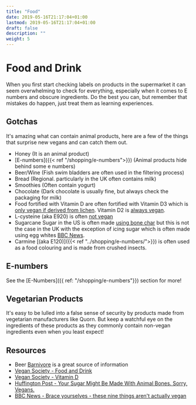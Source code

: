 ```yaml
---
title: "Food"
date: 2019-05-16T21:17:04+01:00
lastmod: 2019-05-16T21:17:04+01:00
draft: false
description: ""
weight: 5
---
```


# Food and Drink

When you first start checking labels on products in the supermarket it can seem overwhelming to check for everything, especially when it comes to E numbers and obscure ingredients. Do the best you can, but remember that mistakes do happen, just treat them as learning experiences.

## Gotchas

It's amazing what can contain animal products, here are a few of the things that surprise new vegans and can catch them out.

- Honey (It is an animal product)
- [E-numbers]({{< ref "/shopping/e-numbers">}}) (Animal products hide behind some e numbers)
- Beer/Wine (Fish swim bladders are often used in the filtering process)
- Bread (Regional. particularly in the UK often contains milk)
- Smoothies (Often contain yogurt)
- Chocolate (Dark chocolate is usually fine, but always check the packaging for milk)
- Food fortified with Vitamin D are often fortified with Vitamin D3 which is [only vegan if derived from lichen](https://www.vegansociety.com/resources/nutrition-and-health/nutrients/vitamin-d). Vitamin D2 is [always vegan](https://www.vegansociety.com/resources/nutrition-and-health/nutrients/vitamin-d).
-  L-cysteine (aka E920) is often [not vegan](https://www.vegansociety.com/whats-new/blog/how-avoid-buying-non-vegan-products)
- Sugarcane Sugar in the US is often made [using bone char](https://web.archive.org/web/20190215180609/https://www.huffingtonpost.co.uk/entry/sugar-vegan-bone-char-yikes_us_6391496) but this is not the case in the UK with the exception of icing sugar which is often made using egg whites [BBC News](https://www.bbc.co.uk/bbcthree/article/578edf2d-9c22-453e-ab33-48f7a0568c0b).
- Carmine [(aka E120)]({{< ref "../shopping/e-numbers/">}}) is often used as a food colouring and is made from crushed insects.

## E-numbers

See the [E-Numbers]({{ ref: "/shopping/e-numbers"}}) section for more!

## Vegetarian Products

It's easy to be lulled into a false sense of security by products made from vegetarian manufacturers like Quorn. But keep a watchful eye on the ingredients of these products as they commonly contain non-vegan ingredients even when you least expect! 

## Resources

- Beer [Barnivore](http://www.barnivore.com/) is a great source of information
- [Vegan Society - Food and Drink](https://www.vegansociety.com/lifestyle/food-and-drink)
- [Vegan Society - Vitamin D](https://www.vegansociety.com/resources/nutrition-and-health/nutrients/vitamin-d)
- [Huffington Post - Your Sugar Might Be Made With Animal Bones. Sorry, Vegans.](https://web.archive.org/web/20190215180609/https://www.huffingtonpost.co.uk/entry/sugar-vegan-bone-char-yikes_us_6391496)
- [BBC News - Brace yourselves - these nine things aren't actually vegan](https://www.bbc.co.uk/bbcthree/article/578edf2d-9c22-453e-ab33-48f7a0568c0b)